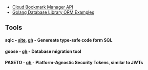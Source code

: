 
- [Cloud Bookmark Manager API](https://github.com/haron1996/Cloud-Bookmark-Manager-API)
- [Golang Database Library ORM Examples](https://github.com/gmhafiz/golang-database-library-orm-example)



## Tools

#### sqlc - [site](https://sqlc.dev/), [gh](https://github.com/sqlc-dev/sqlc) - Genereate type-safe code form SQL

#### goose - [gh](https://github.com/pressly/goose) - Database migration tool

#### PASETO - [gh](https://github.com/o1egl/paseto) - Platform-Agnostic Security Tokens, similar to JWTs
